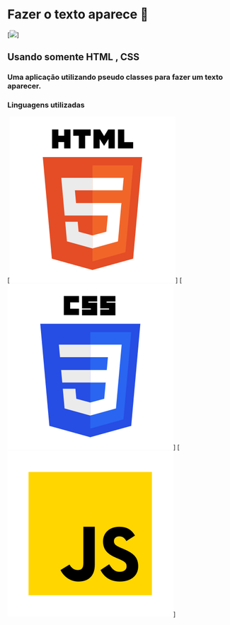 # Fazer o texto aparece 📃
[<img src="gif_age.gif">]

## Usando somente HTML , CSS
### Uma aplicação utilizando  pseudo classes para fazer um texto aparecer.

### Linguagens utilizadas 

[<img src="img/html.svg">]
[<img src="img/css.svg">]
[<img src="img/javascript.svg">]

